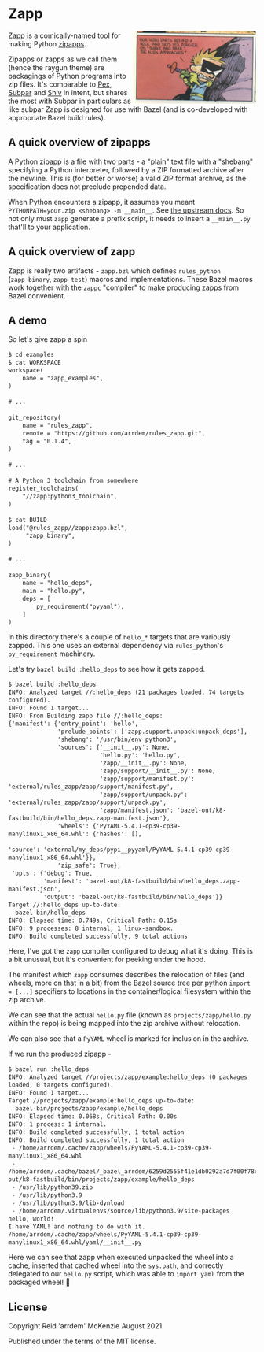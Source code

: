 # Zapp
<img align="right" src="zapp.jpg" alt="Spaceman spiff sets his zorcher to shake and bake" width=250>

Zapp is a comically-named tool for making Python [zipapps](https://www.python.org/dev/peps/pep-0441/).

Zipapps or zapps as we call them (hence the raygun theme) are packagings of Python programs into zip files. It's
comparable to [Pex](https://github.com/pantsbuild/pex/), [Subpar](https://github.com/google/subpar/) and
[Shiv](https://github.com/linkedin/shiv/) in intent, but shares the most with Subpar in particulars as like subpar Zapp
is designed for use with Bazel (and is co-developed with appropriate Bazel build rules).

## A quick overview of zipapps

A Python zipapp is a file with two parts - a "plain" text file with a "shebang" specifying a Python interpreter, followed by a ZIP formatted archive after the newline.
This is (for better or worse) a valid ZIP format archive, as the specification does not preclude prepended data.

When Python encounters a zipapp, it assumes you meant `PYTHONPATH=your.zip <shebang> -m __main__`.
See [the upstream docs](https://docs.python.org/3/library/zipapp.html#the-python-zip-application-archive-format).
So not only must `zapp` generate a prefix script, it needs to insert a `__main__.py` that'll to your application.

## A quick overview of zapp

Zapp is really two artifacts - `zapp.bzl` which defines `rules_python` (`zapp_binary`, `zapp_test`) macros and implementations.
These Bazel macros work together with the `zappc` "compiler" to make producing zapps from Bazel convenient.

## A demo

So let's give zapp a spin

``` shellsession
$ cd examples
$ cat WORKSPACE
workspace(
    name = "zapp_examples",
)

# ...

git_repository(
    name = "rules_zapp",
    remote = "https://github.com/arrdem/rules_zapp.git",
    tag = "0.1.4",
)

# ...

# A Python 3 toolchain from somewhere
register_toolchains(
    "//zapp:python3_toolchain",
)

$ cat BUILD
load("@rules_zapp//zapp:zapp.bzl",
     "zapp_binary",
)

# ...

zapp_binary(
    name = "hello_deps",
    main = "hello.py",
    deps = [
        py_requirement("pyyaml"),
    ]
)

```

In this directory there's a couple of `hello_*` targets that are variously zapped. This one uses an external dependency via `rules_python`'s `py_requirement` machinery.

Let's try `bazel build :hello_deps` to see how it gets zapped.

``` shellsession
$ bazel build :hello_deps
INFO: Analyzed target //:hello_deps (21 packages loaded, 74 targets configured).
INFO: Found 1 target...
INFO: From Building zapp file //:hello_deps:
{'manifest': {'entry_point': 'hello',
              'prelude_points': ['zapp.support.unpack:unpack_deps'],
              'shebang': '/usr/bin/env python3',
              'sources': {'__init__.py': None,
                          'hello.py': 'hello.py',
                          'zapp/__init__.py': None,
                          'zapp/support/__init__.py': None,
                          'zapp/support/manifest.py': 'external/rules_zapp/zapp/support/manifest.py',
                          'zapp/support/unpack.py': 'external/rules_zapp/zapp/support/unpack.py',
                          'zapp/manifest.json': 'bazel-out/k8-fastbuild/bin/hello_deps.zapp-manifest.json'},
              'wheels': {'PyYAML-5.4.1-cp39-cp39-manylinux1_x86_64.whl': {'hashes': [],
                                                                          'source': 'external/my_deps/pypi__pyyaml/PyYAML-5.4.1-cp39-cp39-manylinux1_x86_64.whl'}},
              'zip_safe': True},
 'opts': {'debug': True,
          'manifest': 'bazel-out/k8-fastbuild/bin/hello_deps.zapp-manifest.json',
          'output': 'bazel-out/k8-fastbuild/bin/hello_deps'}}
Target //:hello_deps up-to-date:
  bazel-bin/hello_deps
INFO: Elapsed time: 0.749s, Critical Path: 0.15s
INFO: 9 processes: 8 internal, 1 linux-sandbox.
INFO: Build completed successfully, 9 total actions
```

Here, I've got the `zapp` compiler configured to debug what it's doing.
This is a bit unusual, but it's convenient for peeking under the hood.

The manifest which `zapp` consumes describes the relocation of files (and wheels, more on that in a bit) from the Bazel source tree per python `import = [...]` specifiers to locations in the container/logical filesystem within the zip archive.

We can see that the actual `hello.py` file (known as `projects/zapp/hello.py` within the repo) is being mapped into the zip archive without relocation.

We can also see that a `PyYAML` wheel is marked for inclusion in the archive.

If we run the produced zipapp -

``` shellsession
$ bazel run :hello_deps
INFO: Analyzed target //projects/zapp/example:hello_deps (0 packages loaded, 0 targets configured).
INFO: Found 1 target...
Target //projects/zapp/example:hello_deps up-to-date:
  bazel-bin/projects/zapp/example/hello_deps
INFO: Elapsed time: 0.068s, Critical Path: 0.00s
INFO: 1 process: 1 internal.
INFO: Build completed successfully, 1 total action
INFO: Build completed successfully, 1 total action
 - /home/arrdem/.cache/zapp/wheels/PyYAML-5.4.1-cp39-cp39-manylinux1_x86_64.whl
 - /home/arrdem/.cache/bazel/_bazel_arrdem/6259d2555f41e1db0292a7d7f00f78ca/execroot/arrdem_source/bazel-out/k8-fastbuild/bin/projects/zapp/example/hello_deps
 - /usr/lib/python39.zip
 - /usr/lib/python3.9
 - /usr/lib/python3.9/lib-dynload
 - /home/arrdem/.virtualenvs/source/lib/python3.9/site-packages
hello, world!
I have YAML! and nothing to do with it. /home/arrdem/.cache/zapp/wheels/PyYAML-5.4.1-cp39-cp39-manylinux1_x86_64.whl/yaml/__init__.py
```

Here we can see that zapp when executed unpacked the wheel into a cache, inserted that cached wheel into the `sys.path`, and correctly delegated to our `hello.py` script, which was able to `import yaml` from the packaged wheel! 🎉

## License

Copyright Reid 'arrdem' McKenzie August 2021.

Published under the terms of the MIT license.

